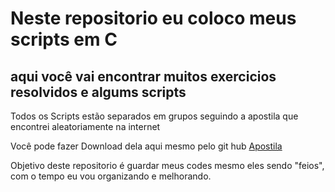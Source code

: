 # Neste repositorio eu coloco meus scripts em C 

## aqui você vai encontrar muitos exercicios resolvidos e algums scripts

Todos os Scripts estão separados em grupos seguindo a apostila que encontrei aleatoriamente na internet

Você pode fazer Download dela aqui mesmo pelo git hub [Apostila](https://github.com/PedroExpedito/learc/blob/master/ListaExerc.pdf)


Objetivo deste repositorio é guardar meus codes mesmo eles sendo "feios", com o tempo eu vou organizando e melhorando.
